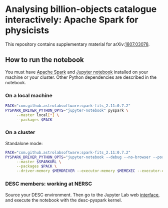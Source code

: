# Analysing billion-objects catalogue interactively: Apache Spark for physicists

This repository contains supplementary material for arXiv:[1807.03078](https://arxiv.org/abs/1807.03078).

## How to run the notebook

You must have [Apache Spark](http://spark.apache.org/) and [Jupyter notebook](https://jupyter.org/) installed on your machine or your cluster. 
Other Python dependencies are described in the notebook.

### On a local machine

```bash
PACK="com.github.astrolabsoftware:spark-fits_2.11:0.7.2"
PYSPARK_DRIVER_PYTHON_OPTS="jupyter-notebook" pyspark \
     --master local[*] \
     --packages $PACK 
```

### On a cluster

Standalone mode:

```bash
PACK="com.github.astrolabsoftware:spark-fits_2.11:0.7.2"
PYSPARK_DRIVER_PYTHON_OPTS="jupyter-notebook --debug --no-browser --port=$PORT1" pyspark \
     --master $SPARKURL \
     --packages $PACK \
     --driver-memory $MEMDRIVER --executor-memory $MEMEXEC --executor-cores $EXECCORES --total-executor-cores $TOTALCORES
```

### DESC members: working at NERSC

Source your DESC environment. Then go to the Jupyter Lab web [interface](https://jupyter-dev.nersc.gov/), and execute the notebook with the desc-pyspark kernel.
